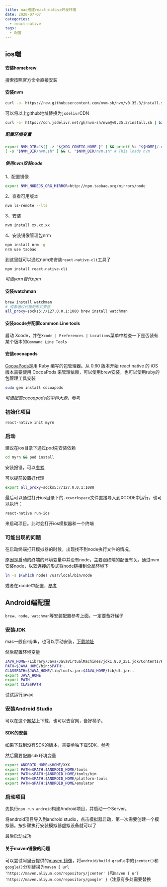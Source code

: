 ```yaml
---
title: mac搭建react-native开发环境
date: 2020-07-07
categories:
  - react-native
tags:
  - 配置
---
```


## ios端

#### 安装homebrew

搜索按照官方命令直接安装

#### 安装nvm

```bash
curl -o- https://raw.githubusercontent.com/nvm-sh/nvm/v0.35.3/install.sh | bash
```

可以将以上github地址替换为`jsdelivr`CDN

```bash
curl -o- https://cdn.jsdelivr.net/gh/nvm-sh/nvm@v0.35.3/install.sh | bash
```

##### 配置环境变量

```bash
export NVM_DIR="$([ -z "${XDG_CONFIG_HOME-}" ] && printf %s "${HOME}/.nvm" || printf %s "${XDG_CONFIG_HOME}/nvm")"
[ -s "$NVM_DIR/nvm.sh" ] && \. "$NVM_DIR/nvm.sh" # This loads nvm
```



##### 使用nvm安装node

1、配置镜像

```bash
export NVM_NODEJS_ORG_MIRROR=http://npm.taobao.org/mirrors/node
```

2、查看可用版本

```bash
nvm ls-remote --lts
```

3、安装

```bash
nvm install xx.xx.xx
```

4、安装镜像管理包nrm

```bash
npm install nrm -g
nrm use taobao
```

到这里就可以通过npm来安装`react-native-cli`工具了

```bash
npm install react-native-cli
```

*可选yarn替代npm*

#### 安装watchman

```bash
brew install watchman
# 或者通过代理的形式安装
all_proxy=socks5://127.0.0.1:1080 brew install watchman
```

#### 安装xocde并配置common Line tools

启动 Xcode，并在`Xcode | Preferences | Locations`菜单中检查一下是否装有某个版本的`Command Line Tools`

#### 安装cocoapods

[CocoaPods](https://cocoapods.org/)是用 Ruby 编写的包管理器。从 0.60 版本开始 react native 的 iOS 版本需要使用 CocoaPods 来管理依赖，可以使用brew安装，也可以使用ruby的包管理工具安装

```bash
sudo gem install cocoapods
```

*可选配置cocoapods的中科大源*，[参考](https://mirrors.tuna.tsinghua.edu.cn/help/CocoaPods/)

### 初始化项目

```bash
react-native init myrn
```

### 启动

建议在ios目录下通过pod先安装依赖

```bash
cd myrn && pod install 
```

安装报错，可以[参考](https://www.jianshu.com/p/7b21254cbd77)

可以提前设置好代理

```bash
export all_proxy=socks5://127.0.0.1:1080
```

最后可以通过打开ios目录下的`.xcworkspace`文件直接导入到XCODE中运行，也可以执行：

```bash
react-native run-ios
```

来启动项目。此时会打开ios模拟器和一个终端

### 可能出现的问题

在启动终端打开模拟器的时候，出现找不到node执行文件的情况。

原因是启动的终端的环境变量中并没有node，主要跟终端的配置有关。通过nvm安装node，以软连接的形式将node链接到全局环境下

```bash
ln -s $(which node) /usr/local/bin/node
```

或者在xcode中配置，[参考](https://www.jianshu.com/p/4501ed597aba)

## Android端配置

`brew`、`node`、`watchman`等安装配置参考上面。一定要备好梯子

### 安装JDK

mac一般自带jdk，也可以手动安装，[下载地址](https://www.kagura.me/dev/20200424112618.html)

然后配置环境变量

```bash
JAVA_HOME=/Library/Java/JavaVirtualMachines/jdk1.8.0_251.jdk/Contents/Home
PATH=$JAVA_HOME/bin:$PATH:.
CLASSPATH=$JAVA_HOME/lib/tools.jar:$JAVA_HOME/lib/dt.jar:.
export JAVA_HOME
export PATH
export CLASSPATH
```

试试运行javac

### 安装Android Studio

可以在这个[网站](https://www.androiddevtools.cn/#)上下载，也可以去官网，备好梯子。

#### SDK的安装

如果下载到没有SDK的版本，需要单独下载SDK，[参考](https://testerhome.com/topics/19377)

然后需要配置sdk环境变量

```bash
export ANDROID_HOME=$HOME/XXX
export PATH=$PATH:$ANDROID_HOME/tools
export PATH=$PATH:$ANDROID_HOME/tools/bin
export PATH=$PATH:$ANDROID_HOME/platform-tools
export PATH=$PATH:$ANDROID_HOME/emulator
```



### 启动项目

先执行`npm run android`构建Android项目，并启动一个Server。

将android项目导入到android studio，点击模拟器启动，第一次需要创建一个模拟器。按步骤执行安装模拟器虚拟设备就可以了

最后启动成功

#### 关于maven镜像的问题

可以尝试阿里云提供的[maven 镜像](https://help.aliyun.com/document_detail/102512.html?spm=a2c40.aliyun_maven_repo.0.0.361865e90r2x4b)，将`android/build.gradle`中的`jcenter()`和`google()`分别替换为`maven { url 'https://maven.aliyun.com/repository/jcenter' }`和`maven { url 'https://maven.aliyun.com/repository/google' }`（注意有多处需要替换

